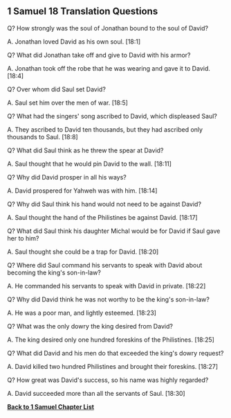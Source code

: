 ## 1 Samuel 18 Translation Questions ##

Q? How strongly was the soul of Jonathan bound to the soul of David?

A. Jonathan loved David as his own soul. [18:1]

Q? What did Jonathan take off and give to David with his armor?

A. Jonathan took off the robe that he was wearing and gave it to David. [18:4]

Q? Over whom did Saul set David?

A. Saul set him over the men of war. [18:5]

Q? What had the singers' song ascribed to David, which displeased Saul?

A. They ascribed to David ten thousands, but they had ascribed only thousands to Saul. [18:8]

Q? What did Saul think as he threw the spear at David?

A. Saul thought that he would pin David to the wall. [18:11]

Q? Why did David prosper in all his ways?

A. David prospered for Yahweh was with him. [18:14]

Q? Why did Saul think his hand would not need to be against David?

A. Saul thought the hand of the Philistines be against David. [18:17]

Q? What did Saul think his daughter Michal would be for David if Saul gave her to him?

A. Saul thought she could be a trap for David. [18:20]

Q? Where did Saul command his servants to speak with David about becoming the king's son-in-law?

A. He commanded his servants to speak with David in private. [18:22]

Q? Why did David think he was not worthy to be the king's son-in-law?

A. He was a poor man, and lightly esteemed. [18:23]

Q? What was the only dowry the king desired from David?

A. The king desired only one hundred foreskins of the Philistines. [18:25]

Q? What did David and his men do that exceeded the king's dowry request?

A. David killed two hundred Philistines and brought their foreskins. [18:27]

Q? How great was David's success, so his name was highly regarded?

A. David succeeded more than all the servants of Saul. [18:30]

__[Back to 1 Samuel Chapter List](./)__

